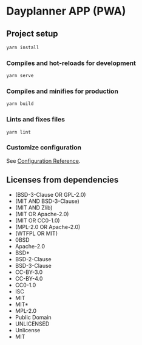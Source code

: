 # Dayplanner APP (PWA)

## Project setup

```bash
yarn install
```

### Compiles and hot-reloads for development

```bash
yarn serve
```

### Compiles and minifies for production

```bash
yarn build
```

### Lints and fixes files

```bash
yarn lint
```

### Customize configuration

See [Configuration Reference](https://cli.vuejs.org/config/).

## Licenses from dependencies

- (BSD-3-Clause OR GPL-2.0)
- (MIT AND BSD-3-Clause)
- (MIT AND Zlib)
- (MIT OR Apache-2.0)
- (MIT OR CC0-1.0)
- (MPL-2.0 OR Apache-2.0)
- (WTFPL OR MIT)
- 0BSD
- Apache-2.0
- BSD\*
- BSD-2-Clause
- BSD-3-Clause
- CC-BY-3.0
- CC-BY-4.0
- CC0-1.0
- ISC
- MIT
- MIT\*
- MPL-2.0
- Public Domain
- UNLICENSED
- Unlicense
- MIT
